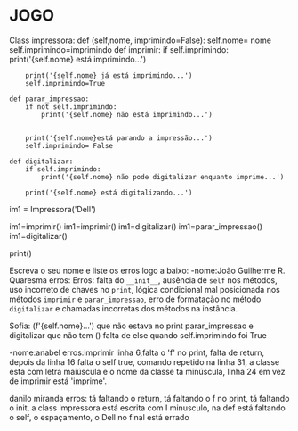 # JOGO
Class impressora:
    def (self,nome, imprimindo=False):
        self.nome= nome
        self.imprimindo=imprimindo
    def imprimir:
        if self.imprimindo:
            print('{self.nome} está imprimindo...')
            
        
        print('{self.nome} já está imprimindo...')
        self.imprimindo=True
        
    def parar_impressao:
        if not self.imprimindo:
            print('{self.nome} não está imprimindo...')
        
        
        print('{self.nome}está parando a impressão...')
        self.imprimindo= False
        
    def digitalizar:
        if self.imprimindo:
            print('{self.nome} não pode digitalizar enquanto imprime...')
            
        print('{self.nome} está digitalizando...')

im1 = Impressora('Dell')
      
im1=imprimir()
im1=imprimir()
im1=digitalizar()
im1=parar_impressao()
im1=digitalizar()

print()


Escreva o seu nome e liste os erros logo a baixo: 
-nome:João Guilherme R. Quaresma erros: Erros: falta do `__init__`, ausência de `self` nos métodos, uso incorreto de chaves no `print`, lógica condicional mal posicionada nos métodos `imprimir` e `parar_impressao`, erro de formatação no método `digitalizar` e chamadas incorretas dos métodos na instância.

Sofia:
(f'{self.nome}...') que não estava no print
parar_impressao e digitalizar que não tem ()
falta de else quando self.imprimindo foi True

-nome:anabel erros:imprimir linha 6,falta o 'f' no print, falta de return, depois da linha 16 falta o self true, comando repetido na linha 31, a classe esta com letra maiúscula e o nome da classe ta minúscula, linha 24 em vez de imprimir está 'imprime'.

danilo miranda
erros: tá faltando o return, tá faltando o f no print, tá faltando o init, a class impressora está escrita com I minusculo, na def está faltando o self, o espaçamento,  o Dell no final está errado

